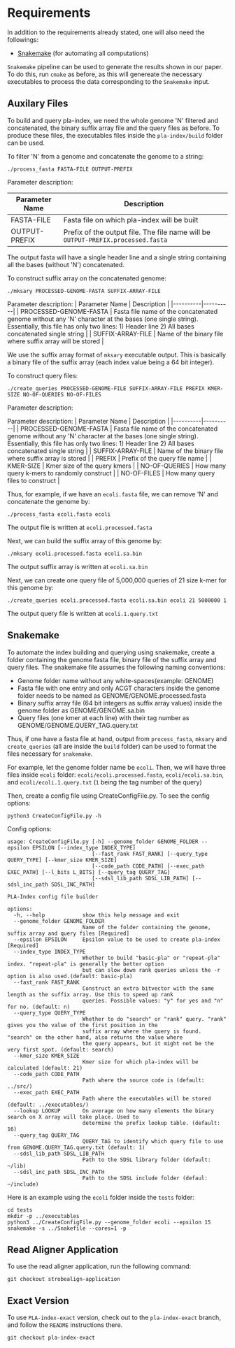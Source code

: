 # Requirements

In addition to the requirements already stated, one will also need the followings:

- [Snakemake](https://snakemake.readthedocs.io/en/stable/) (for automating all computations)

`Snakemake` pipeline can be used to generate the results shown in our paper.
To do this, run `cmake` as before, as this will genereate the necessary executables to process the data corresponding to the `Snakemake` input.

## Auxilary Files

To build and query pla-index, we need the whole genome 'N' filtered and concatenated, the binary suffix array file and the query files as before.
To produce these files, the executables files inside the `pla-index/build` folder can be used.

To filter 'N' from a genome and concatenate the genome to a string:

```shell
./process_fasta FASTA-FILE OUTPUT-PREFIX
```

Parameter description:

| Parameter Name | Description |
|----------|----------|
| FASTA-FILE | Fasta file on which pla-index will be built |
| OUTPUT-PREFIX | Prefix of the output file. The file name will be `OUTPUT-PREFIX.processed.fasta` |

The output fasta will have a single header line and a single string containing all the bases (without 'N') concatenated.

To construct suffix array on the concatenated genome:

```shell
./mksary PROCESSED-GENOME-FASTA SUFFIX-ARRAY-FILE
```

Parameter description:
| Parameter Name | Description |
|----------|----------|
| PROCESSED-GENOME-FASTA | Fasta file name of the concatenated genome without any 'N' character at the bases (one single string). Essentially, this file has only two lines: 1) Header line 2) All bases concatenated single string |
| SUFFIX-ARRAY-FILE | Name of the binary file where suffix array will be stored |

We use the suffix array format of `mksary` executable output. This is basically a binary file of the suffix array (each index value being a 64 bit integer).

To construct query files:

```shell
./create_queries PROCESSED-GENOME-FILE SUFFIX-ARRAY-FILE PREFIX KMER-SIZE NO-OF-QUERIES NO-OF-FILES
```

Parameter description:

Parameter description:
| Parameter Name | Description |
|----------|----------|
|  PROCESSED-GENOME-FASTA | Fasta file name of the concatenated genome without any 'N' character at the bases (one single string). Essentially, this file has only two lines: 1) Header line 2) All bases concatenated single string |
| SUFFIX-ARRAY-FILE | Name of the binary file where suffix array is stored |
| PREFIX | Prefix of the query file name |
| KMER-SIZE | Kmer size of the query kmers |
| NO-OF-QUERIES | How many query k-mers to randomly construct |
| NO-OF-FILES | How many query files to construct |

Thus, for example, if we have an `ecoli.fasta` file, we can remove 'N' and concatenate the genome by:

```shell
./process_fasta ecoli.fasta ecoli
```

The output file is written at `ecoli.processed.fasta`

Next, we can build the suffix array of this genome by:

```shell
./mksary ecoli.processed.fasta ecoli.sa.bin
```

The output suffix array is written at `ecoli.sa.bin`

Next, we can create one query file of 5,000,000 queries of 21 size k-mer for this genome by:

```shell
./create_queries ecoli.processed.fasta ecoli.sa.bin ecoli 21 5000000 1
```

The output query file is written at `ecoli.1.query.txt`

## Snakemake

To automate the index building and querying using snakemake, create a folder containing the genome fasta file, binary file of the suffix array and query files.
The snakemake file assumes the following naming conventions:

- Genome folder name without any white-spaces(example: GENOME)
- Fasta file with one entry and only ACGT characters inside the genome folder needs to be named as GENOME/GENOME.processed.fasta
- Binary suffix array file (64 bit integers as suffix array values) inside the genome folder as GENOME/GENOME.sa.bin
- Query files (one kmer at each line) with their tag number as GENOME/GENOME.QUERY_TAG.query.txt

Thus, if one have a fasta file at hand, output from `process_fasta`, `mksary` and `create_queries` (all are inside the `build` folder) can be used to format the files necessary for `snakemake`.

For example, let the genome folder name be `ecoli`.
Then, we will have three files inside `ecoli` folder: `ecoli/ecoli.processed.fasta`, `ecoli/ecoli.sa.bin`, and `ecoli/ecoli.1.query.txt` (`1` being the tag number of the query)

Then, create a config file using CreateConfigFile.py. To see the config options:

```shell
python3 CreateConfigFile.py -h
```

Config options:

```text
usage: CreateConfigFile.py [-h] --genome_folder GENOME_FOLDER --epsilon EPSILON [--index_type INDEX_TYPE]
                           [--fast_rank FAST_RANK] [--query_type QUERY_TYPE] [--kmer_size KMER_SIZE]
                           [--code_path CODE_PATH] [--exec_path EXEC_PATH] [--l_bits L_BITS] [--query_tag QUERY_TAG]
                           [--sdsl_lib_path SDSL_LIB_PATH] [--sdsl_inc_path SDSL_INC_PATH]

PLA-Index config file builder

options:
  -h, --help            show this help message and exit
  --genome_folder GENOME_FOLDER
                        Name of the folder containing the genome, suffix array and query files [Required]
  --epsilon EPSILON     Epsilon value to be used to create pla-index [Required]
  --index_type INDEX_TYPE
                        Whether to build "basic-pla" or "repeat-pla" index. "repeat-pla" is generally the better option
                        but can slow down rank queries unless the -r option is also used.(default: basic-pla)
  --fast_rank FAST_RANK
                        Construct an extra bitvector with the same length as the suffix array. Use this to speed up rank
                        queries. Possible values: "y" for yes and "n" for no. (default: n)
  --query_type QUERY_TYPE
                        Whether to do "search" or "rank" query. "rank" gives you the value of the first position in the
                        suffix array where the query is found. "search" on the other hand, also returns the value where
                        the query appears, but it might not be the very first spot. (default: search)
  --kmer_size KMER_SIZE
                        Kmer size for which pla-index will be calculated (default: 21)
  --code_path CODE_PATH
                        Path where the source code is (default: ../src/)
  --exec_path EXEC_PATH
                        Path where the executables will be stored (default: ../executables/)
  --lookup LOOKUP       On average on how many elements the binary search on X array will take place. Used to
                        determine the prefix lookup table. (default: 16)
  --query_tag QUERY_TAG
                        QUERY_TAG to identify which query file to use from GENOME.QUERY_TAG.query.txt (default: 1)
  --sdsl_lib_path SDSL_LIB_PATH
                        Path to the SDSL library folder (default: ~/lib)
  --sdsl_inc_path SDSL_INC_PATH
                        Path to the SDSL include folder (defaul: ~/include)
```

Here is an example using the `ecoli` folder inside the `tests` folder:

```shell
cd tests
mkdir -p ../executables
python3 ../CreateConfigFile.py --genome_folder ecoli --epsilon 15
snakemake -s ../Snakefile --cores=1 -p
```

## Read Aligner Application

To use the read aligner application, run the following command:

```shell
git checkout strobealign-application
```

## Exact Version

To use `PLA-index-exact` version, check out to the `pla-index-exact` branch, and follow the `README` instructions there.

```shell
git checkout pla-index-exact
```
